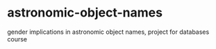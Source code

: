 # astronomic-object-names
gender implications in astronomic object names, project for databases course
